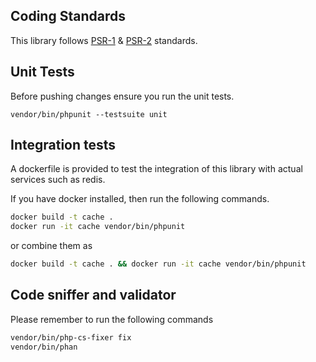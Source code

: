 ## Coding Standards

This library follows [PSR-1](https://www.php-fig.org/psr/psr-1/) & [PSR-2](https://www.php-fig.org/psr/psr-2/) standards.

## Unit Tests

Before pushing changes ensure you run the unit tests.

`vendor/bin/phpunit --testsuite unit`


## Integration tests

A dockerfile is provided to test the integration of this library with actual services such as redis.

If you have docker installed, then run the following commands.

```bash
docker build -t cache .
docker run -it cache vendor/bin/phpunit
```

or combine them as

```bash
docker build -t cache . && docker run -it cache vendor/bin/phpunit
```

## Code sniffer and validator

Please remember to run the following commands

```bash
vendor/bin/php-cs-fixer fix
vendor/bin/phan
```